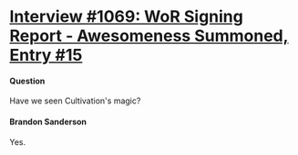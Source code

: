 # [Interview #1069: WoR Signing Report - Awesomeness Summoned, Entry #15](https://www.theoryland.com/intvmain.php?i=1069#15)

#### Question

Have we seen Cultivation's magic?

#### Brandon Sanderson

Yes.

